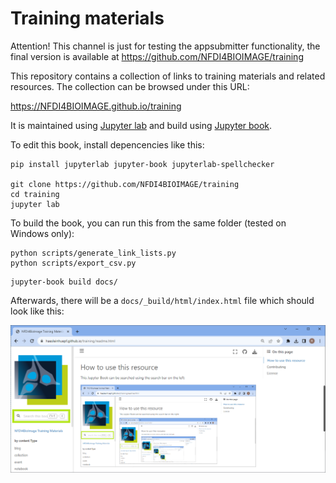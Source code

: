 # Training materials

Attention! This channel is just for testing the appsubmitter functionality, the final version is available at https://github.com/NFDI4BIOIMAGE/training

This repository contains a collection of links to training materials and related resources. The collection can be browsed under this URL:

https://NFDI4BIOIMAGE.github.io/training

It is maintained using [Jupyter lab](https://jupyterlab.readthedocs.io/en/stable/) and build using [Jupyter book](https://jupyterbook.org/intro.html).

To edit this book, install depencencies like this:

```
pip install jupyterlab jupyter-book jupyterlab-spellchecker

git clone https://github.com/NFDI4BIOIMAGE/training
cd training
jupyter lab
```

To build the book, you can run this from the same folder (tested on Windows only):
```
python scripts/generate_link_lists.py
python scripts/export_csv.py
```

```
jupyter-book build docs/
```

Afterwards, there will be a `docs/_build/html/index.html` file which should look like this:

![](docs/how_to_use.png)

 
